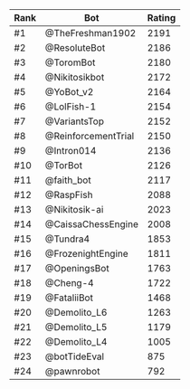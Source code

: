 Rank|Bot|Rating
---|---|---
#1|@TheFreshman1902|2191
#2|@ResoluteBot|2186
#3|@ToromBot|2180
#4|@Nikitosikbot|2172
#5|@YoBot_v2|2164
#6|@LolFish-1|2154
#7|@VariantsTop|2152
#8|@ReinforcementTrial|2150
#9|@Intron014|2136
#10|@TorBot|2126
#11|@faith_bot|2117
#12|@RaspFish|2088
#13|@Nikitosik-ai|2023
#14|@CaissaChessEngine|2008
#15|@Tundra4|1853
#16|@FrozenightEngine|1811
#17|@OpeningsBot|1763
#18|@Cheng-4|1722
#19|@FataliiBot|1468
#20|@Demolito_L6|1263
#21|@Demolito_L5|1179
#22|@Demolito_L4|1005
#23|@botTideEval|875
#24|@pawnrobot|792
